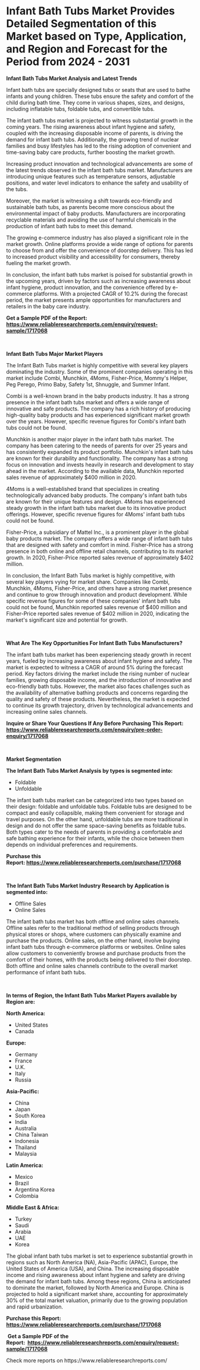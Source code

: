 <p><h1>Infant Bath Tubs Market Provides Detailed Segmentation of this Market based on Type, Application, and Region and Forecast for the Period from 2024 - 2031</h1></p><p><strong>Infant Bath Tubs Market Analysis and Latest Trends</strong></p>
<p><p>Infant bath tubs are specially designed tubs or seats that are used to bathe infants and young children. These tubs ensure the safety and comfort of the child during bath time. They come in various shapes, sizes, and designs, including inflatable tubs, foldable tubs, and convertible tubs.</p><p>The infant bath tubs market is projected to witness substantial growth in the coming years. The rising awareness about infant hygiene and safety, coupled with the increasing disposable income of parents, is driving the demand for infant bath tubs. Additionally, the growing trend of nuclear families and busy lifestyles has led to the rising adoption of convenient and time-saving baby care products, further boosting the market growth.</p><p>Increasing product innovation and technological advancements are some of the latest trends observed in the infant bath tubs market. Manufacturers are introducing unique features such as temperature sensors, adjustable positions, and water level indicators to enhance the safety and usability of the tubs.</p><p>Moreover, the market is witnessing a shift towards eco-friendly and sustainable bath tubs, as parents become more conscious about the environmental impact of baby products. Manufacturers are incorporating recyclable materials and avoiding the use of harmful chemicals in the production of infant bath tubs to meet this demand.</p><p>The growing e-commerce industry has also played a significant role in the market growth. Online platforms provide a wide range of options for parents to choose from and offer the convenience of doorstep delivery. This has led to increased product visibility and accessibility for consumers, thereby fueling the market growth.</p><p>In conclusion, the infant bath tubs market is poised for substantial growth in the upcoming years, driven by factors such as increasing awareness about infant hygiene, product innovation, and the convenience offered by e-commerce platforms. With a projected CAGR of 10.2% during the forecast period, the market presents ample opportunities for manufacturers and retailers in the baby care industry.</p></p>
<p><strong>Get a Sample PDF of the Report:&nbsp; <a href="https://www.reliableresearchreports.com/enquiry/request-sample/1717068">https://www.reliableresearchreports.com/enquiry/request-sample/1717068</a></strong></p>
<p>&nbsp;</p>
<p><strong>Infant Bath Tubs Major Market Players</strong></p>
<p><p>The Infant Bath Tubs market is highly competitive with several key players dominating the industry. Some of the prominent companies operating in this market include Combi, Munchkin, 4Moms, Fisher-Price, Mommy's Helper, Peg Perego, Primo Baby, Safety 1st, Shnuggle, and Summer Infant.</p><p>Combi is a well-known brand in the baby products industry. It has a strong presence in the infant bath tubs market and offers a wide range of innovative and safe products. The company has a rich history of producing high-quality baby products and has experienced significant market growth over the years. However, specific revenue figures for Combi's infant bath tubs could not be found.</p><p>Munchkin is another major player in the infant bath tubs market. The company has been catering to the needs of parents for over 25 years and has consistently expanded its product portfolio. Munchkin's infant bath tubs are known for their durability and functionality. The company has a strong focus on innovation and invests heavily in research and development to stay ahead in the market. According to the available data, Munchkin reported sales revenue of approximately $400 million in 2020.</p><p>4Moms is a well-established brand that specializes in creating technologically advanced baby products. The company's infant bath tubs are known for their unique features and design. 4Moms has experienced steady growth in the infant bath tubs market due to its innovative product offerings. However, specific revenue figures for 4Moms' infant bath tubs could not be found.</p><p>Fisher-Price, a subsidiary of Mattel Inc., is a prominent player in the global baby products market. The company offers a wide range of infant bath tubs that are designed with safety and comfort in mind. Fisher-Price has a strong presence in both online and offline retail channels, contributing to its market growth. In 2020, Fisher-Price reported sales revenue of approximately $402 million.</p><p>In conclusion, the Infant Bath Tubs market is highly competitive, with several key players vying for market share. Companies like Combi, Munchkin, 4Moms, Fisher-Price, and others have a strong market presence and continue to grow through innovation and product development. While specific revenue figures for some of these companies' infant bath tubs could not be found, Munchkin reported sales revenue of $400 million and Fisher-Price reported sales revenue of $402 million in 2020, indicating the market's significant size and potential for growth.</p></p>
<p>&nbsp;</p>
<p><strong>What Are The Key Opportunities For Infant Bath Tubs Manufacturers?</strong></p>
<p><p>The infant bath tubs market has been experiencing steady growth in recent years, fueled by increasing awareness about infant hygiene and safety. The market is expected to witness a CAGR of around 5% during the forecast period. Key factors driving the market include the rising number of nuclear families, growing disposable income, and the introduction of innovative and eco-friendly bath tubs. However, the market also faces challenges such as the availability of alternative bathing products and concerns regarding the quality and safety of these products. Nevertheless, the market is expected to continue its growth trajectory, driven by technological advancements and increasing online sales channels.</p></p>
<p><strong>Inquire or Share Your Questions If Any Before Purchasing This Report: <a href="https://www.reliableresearchreports.com/enquiry/pre-order-enquiry/1717068">https://www.reliableresearchreports.com/enquiry/pre-order-enquiry/1717068</a></strong></p>
<p>&nbsp;</p>
<p><strong>Market Segmentation</strong></p>
<p><strong>The Infant Bath Tubs Market Analysis by types is segmented into:</strong></p>
<p><ul><li>Foldable</li><li>Unfoldable</li></ul></p>
<p><p>The infant bath tubs market can be categorized into two types based on their design: foldable and unfoldable tubs. Foldable tubs are designed to be compact and easily collapsible, making them convenient for storage and travel purposes. On the other hand, unfoldable tubs are more traditional in design and do not offer the same space-saving benefits as foldable tubs. Both types cater to the needs of parents in providing a comfortable and safe bathing experience for their infants, while the choice between them depends on individual preferences and requirements.</p></p>
<p><strong>Purchase this Report:&nbsp;<a href="https://www.reliableresearchreports.com/purchase/1717068">https://www.reliableresearchreports.com/purchase/1717068</a></strong></p>
<p>&nbsp;</p>
<p><strong>The Infant Bath Tubs Market Industry Research by Application is segmented into:</strong></p>
<p><ul><li>Offline Sales</li><li>Online Sales</li></ul></p>
<p><p>The infant bath tubs market has both offline and online sales channels. Offline sales refer to the traditional method of selling products through physical stores or shops, where customers can physically examine and purchase the products. Online sales, on the other hand, involve buying infant bath tubs through e-commerce platforms or websites. Online sales allow customers to conveniently browse and purchase products from the comfort of their homes, with the products being delivered to their doorstep. Both offline and online sales channels contribute to the overall market performance of infant bath tubs.</p></p>
<p>&nbsp;</p>
<p><strong>In terms of Region, the Infant Bath Tubs Market Players available by Region are:</strong></p>
<p>
    <p> <strong> North America: </strong>
        <ul>
            <li>United States</li>
            <li>Canada</li>
        </ul>
        </p> 
    <p> <strong> Europe: </strong>
        <ul>
            <li>Germany</li>
            <li>France</li>
            <li>U.K.</li>
            <li>Italy</li>
            <li>Russia</li>
        </ul>
        </p> 
    <p> <strong> Asia-Pacific: </strong>
        <ul>
            <li>China</li>
            <li>Japan</li>
            <li>South Korea</li>
            <li>India</li>
            <li>Australia</li>
            <li>China Taiwan</li>
            <li>Indonesia</li>
            <li>Thailand</li>
            <li>Malaysia</li>
        </ul>
        </p> 
    <p> <strong> Latin America: </strong>
        <ul>
            <li>Mexico</li>
            <li>Brazil</li>
            <li>Argentina Korea</li>
            <li>Colombia</li>
        </ul>
        </p> 
    <p> <strong> Middle East & Africa: </strong>
        <ul>
            <li>Turkey</li>
            <li>Saudi</li>
            <li>Arabia</li>
            <li>UAE</li>
            <li>Korea</li>
        </ul>
    </p>
    </p>
<p><p>The global infant bath tubs market is set to experience substantial growth in regions such as North America (NA), Asia-Pacific (APAC), Europe, the United States of America (USA), and China. The increasing disposable income and rising awareness about infant hygiene and safety are driving the demand for infant bath tubs. Among these regions, China is anticipated to dominate the market, followed by North America and Europe. China is projected to hold a significant market share, accounting for approximately 30% of the total market valuation, primarily due to the growing population and rapid urbanization.</p></p>
<p><strong>Purchase this Report: <a href="https://www.reliableresearchreports.com/purchase/1717068">https://www.reliableresearchreports.com/purchase/1717068</a></strong></p>
<p>&nbsp;<strong>Get a Sample PDF of the Report:&nbsp;&nbsp;<a href="https://www.reliableresearchreports.com/enquiry/request-sample/1717068">https://www.reliableresearchreports.com/enquiry/request-sample/1717068</a></strong></p>
<p><strong></strong></p>
<p>Check more reports on https://www.reliableresearchreports.com/</p>